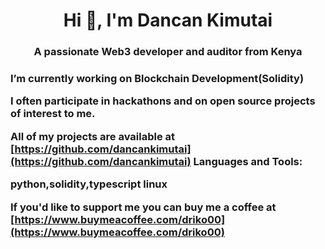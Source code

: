 <h1 align="center">Hi 👋, I'm Dancan Kimutai</h1>
<h3 align="center">A passionate Web3 developer and auditor from Kenya<h3>
    
I’m currently working on Blockchain Development(Solidity)  
    
I often participate in hackathons and on open source projects of interest to me.
    
All of my projects are available at [https://github.com/dancankimutai](https://github.com/dancankimutai)
Languages and Tools:

python,solidity,typescript linux  

If you'd like to support me you can buy me a coffee at [https://www.buymeacoffee.com/driko00](https://www.buymeacoffee.com/driko00)
